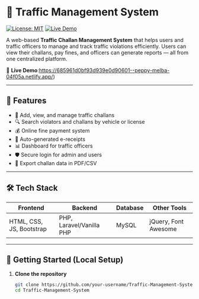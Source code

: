 # 🚦 Traffic Management System

[![License: MIT](https://img.shields.io/badge/License-MIT-blue.svg)](https://opensource.org/licenses/MIT)
[![Live Demo](https://img.shields.io/badge/Live-Demo-green)](https://traffic-challan-manager.magicloops.app)

A web-based **Traffic Challan Management System** that helps users and traffic officers to manage and track traffic violations efficiently. Users can view their challans, pay fines, and officers can generate reports — all from one centralized platform.

🔗 **Live Demo**:https://685961d0bf93d939e0d90601--peppy-melba-04f05a.netlify.app/)

---

## 📌 Features

* 🚗 Add, view, and manage traffic challans
* 🔍 Search violators and challans by vehicle or license
* 💰 Online fine payment system
* 🧾 Auto-generated e-receipts
* 📊 Dashboard for traffic officers
* 🛡️ Secure login for admin and users
* 📄 Export challan data in PDF/CSV

---

## 🛠️ Tech Stack

| Frontend                 | Backend                  | Database | Other Tools          |
| ------------------------ | ------------------------ | -------- | -------------------- |
| HTML, CSS, JS, Bootstrap | PHP, Laravel/Vanilla PHP | MySQL    | jQuery, Font Awesome |

---

## 🚀 Getting Started (Local Setup)

1. **Clone the repository**

   ```bash
   git clone https://github.com/your-username/Traffic-Management-System.git
   cd Traffic-Management-System
   ```
